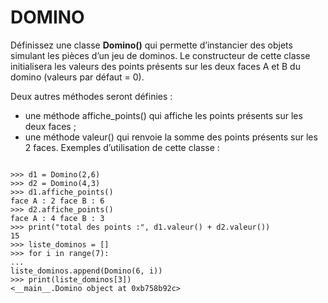 # DOMINO

Définissez une classe **Domino()** qui permette d’instancier des objets simulant les pièces d’un
jeu de dominos. Le constructeur de cette classe initialisera les valeurs des points présents sur
les deux faces A et B du domino (valeurs par défaut = 0).

Deux autres méthodes seront définies :

* une méthode affiche_points() qui affiche les points présents sur les deux faces ;
* une méthode valeur() qui renvoie la somme des points présents sur les 2 faces.
Exemples d’utilisation de cette classe :

```

>>> d1 = Domino(2,6)
>>> d2 = Domino(4,3)
>>> d1.affiche_points()
face A : 2 face B : 6
>>> d2.affiche_points()
face A : 4 face B : 3
>>> print("total des points :", d1.valeur() + d2.valeur())
15
>>> liste_dominos = []
>>> for i in range(7):
...
liste_dominos.append(Domino(6, i))
>>> print(liste_dominos[3])
<__main__.Domino object at 0xb758b92c>

```